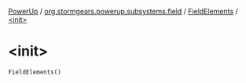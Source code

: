 [PowerUp](../../index.md) / [org.stormgears.powerup.subsystems.field](../index.md) / [FieldElements](index.md) / [&lt;init&gt;](./-init-.md)

# &lt;init&gt;

`FieldElements()`
